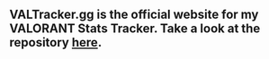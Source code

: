 ## VALTracker.gg is the official website for my VALORANT Stats Tracker. Take a look at the repository [here](https://github.com/SpiritLetsPlays/VALTracker_desktop).
